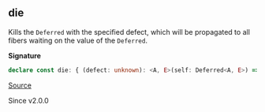 ## die

Kills the `Deferred` with the specified defect, which will be propagated to
all fibers waiting on the value of the `Deferred`.

**Signature**

```ts
declare const die: { (defect: unknown): <A, E>(self: Deferred<A, E>) => Effect.Effect<boolean>; <A, E>(self: Deferred<A, E>, defect: unknown): Effect.Effect<boolean>; }
```

[Source](https://github.com/Effect-TS/effect/tree/main/packages/effect/src/Deferred.ts#L205)

Since v2.0.0